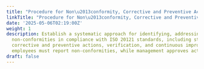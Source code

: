 ```yaml
---
title: "Procedure for Non\u2013conformity, Corrective and Preventive Action"
linkTitle: "Procedure for Non\u2013conformity, Corrective and Preventive Action"
date: '2025-05-06T02:19:00Z'
weight: 1
description: Establish a systematic approach for identifying, addressing, and preventing
  non-conformities in compliance with ISO 20121 standards, including steps for evaluation,
  corrective and preventive actions, verification, and continuous improvement. All
  employees must report non-conformities, while management approves action plans.
draft: false
---
```



<!-- Unsupported block type: table_of_contents -->

<!-- Unsupported block type: unsupported -->

